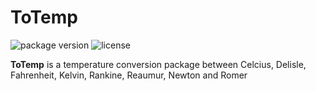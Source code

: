 # ToTemp
<div style="display: inline-block">
  <img src="https://shields.io/pypi/v/totemp"  alt="package version"/>
  <img src="https://img.shields.io/pypi/l/totemp.svg"  alt="license"/>
</div>

**ToTemp** is a temperature conversion package between Celcius, Delisle, Fahrenheit, Kelvin, Rankine, Reaumur, Newton and Romer

